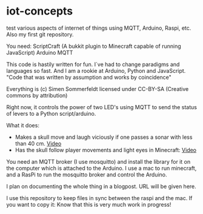 iot-concepts
========

test various aspects of internet of things using MQTT, Arduino, Raspi, etc. Also my first git repository.

You need:
ScriptCraft (A bukkit plugin to Minecraft capable of running JavaScript)
Arduino
MQTT 


This code is hastily written for fun. I´ve had to change paradigms and languages so fast. And I
am a rookie at Arduino, Python and JavaScript. "Code that was written by assumption and works by coincidence"

Everything is (c) Simen Sommerfeldt licensed under CC-BY-SA (Creative commons by attribution)

Right now, it controls the power of two LED's using MQTT to send the status of levers to a Python script/arduino.

What it does:
* Makes a skull move and laugh viciously if one passes a sonar with less than 40 cm. [Video](http://www.youtube.com/watch?v=2eRPg_KQunU)   
* Has the skull follow player movements and light eyes in Minecraft: [Video](http://www.youtube.com/watch?v=yu6P1Bz6P0c)


You need an MQTT broker (I use mosquitto) and install the library for it on the computer which is attached to the Arduino. I use a mac to run minecraft, and a RasPi to run the mosquitto broker and control the Arduino.

I plan on documenting the whole thing in a blogpost. URL will be given here.

I use this repository to keep files in sync between the raspi and the mac. If you want to copy it: 
	Know that this is very much work in progress! 



